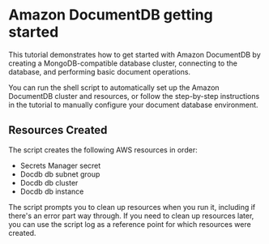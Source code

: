 # Amazon DocumentDB getting started

This tutorial demonstrates how to get started with Amazon DocumentDB by creating a MongoDB-compatible database cluster, connecting to the database, and performing basic document operations.

You can run the shell script to automatically set up the Amazon DocumentDB cluster and resources, or follow the step-by-step instructions in the tutorial to manually configure your document database environment.

## Resources Created

The script creates the following AWS resources in order:

- Secrets Manager secret
- Docdb db subnet group
- Docdb db cluster
- Docdb db instance

The script prompts you to clean up resources when you run it, including if there's an error part way through. If you need to clean up resources later, you can use the script log as a reference point for which resources were created.